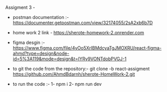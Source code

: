 Assigment 3 - 

- postman documentation  :-
  https://documenter.getpostman.com/view/32174055/2sA2xb6b7D

- home work 2 link -
  https://sherote-homework-2.onrender.com

- figma desgin :-
  https://www.figma.com/file/4yOo5XrIBMdcyaTgJMOXRU/react-figma-ahmd?type=design&node-id=5%3A119&mode=design&t=IYRy9VONTdobPVGJ-1

- to git the code from the repository:-
  git clone -b react-assigment https://github.com/AhmdBdarnh/sherote-HomeWork-2.git

- to run the code :-
  1- npm i 
  2- npm run dev


